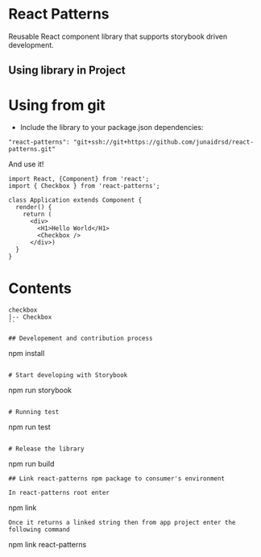 # React Patterns

Reusable React component library that supports storybook driven development.

## Using library in Project


# Using from git
* Include the library to your package.json dependencies:

```
"react-patterns": "git+ssh://git+https://github.com/junaidrsd/react-patterns.git"
```

And use it!

```
import React, {Component} from 'react';
import { Checkbox } from 'react-patterns';

class Application extends Component {
  render() {
    return (
      <div>
        <H1>Hello World</H1>
        <Checkbox />
      </div>)
  }
}
```

# Contents
```
checkbox
|-- Checkbox
``

## Developement and contribution process

```
npm install
```

# Start developing with Storybook

```
npm run storybook
```

# Running test

```
npm run test
```

# Release the library
```
npm run build
```
## Link react-patterns npm package to consumer's environment

In react-patterns root enter
```
npm link
```
Once it returns a linked string then from app project enter the following command
```
npm link react-patterns
```


